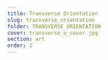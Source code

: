 ```yaml
---
title: Transverse Orientation
slug: transverse_orientation
folder: TRANSVERSE_ORIENTATION
cover: transverse_o_cover.jpg
section: art
order: 2
---
```

